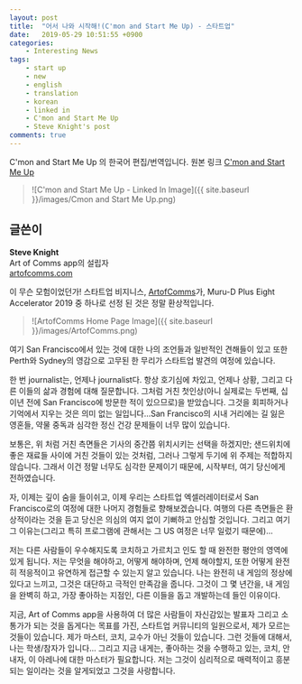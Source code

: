 ```yaml
---
layout: post
title:  "어서 나와 시작해!(C'mon and Start Me Up) - 스타트업"
date:   2019-05-29 10:51:55 +0900
categories:
    - Interesting News
tags:
    - start up
    - new
    - english
    - translation
    - korean
    - linked in
    - C'mon and Start Me Up
	- Steve Knight's post
comments: true
---
```


C'mon and Start Me Up 의 한국어 편집/번역입니다.
원본 링크 [C'mon and Start Me Up][기사 원본]

> ![C'mon and Start Me Up - Linked In Image]({{ site.baseurl }}/images/Cmon and Start Me Up.png)

## **글쓴이**  
**Steve Knight**  
Art of Comms app의 설립자  
<a href="http://artofcomms.com">artofcomms.com</a>  

이 무슨 모험이었던가! 스타트업 비지니스, [ArtofComms][아트오프컴스]가, Muru-D Plus Eight Accelerator 2019 중 하나로 선정 된 것은 정말 환상적입니다.

> ![ArtofComms Home Page Image]({{ site.baseurl }}/images/ArtofComms.png)

여기 San Francisco에서 있는 것에 대한 나의 조언들과 일반적인 견해들이 있고 또한 Perth와 Sydney의 영감으로 고무된 한 무리가 스타트업 발견의 여정에 있습니다.

한 번 journalist는, 언제나 journalist다. 항상 호기심에 차있고, 언제나 상황, 그리고 다른 이들의 삶과 경험에 대해 질문합니다. 그처럼 거친 첫인상(아니 실제로는 두번째, 십 이년 전에 San Francisco에 방문한 적이 있으므로)을 받았습니다. 그것을 회피하거나 기억에서 지우는 것은 의미 없는 일입니다...San Francisco의 시내 거리에는 길 잃은 영혼들, 약물 중독과 심각한 정신 건강 문제들이 너무 많이 있습니다.

보통은, 위 처럼 거친 측면들은 기사의 중간쯤 위치시키는 선택을 하겠지만; 샌드위치에 좋은 재료들 사이에 거친 것들이 있는 것처럼, 그러나 그렇게 두기에 위 주제는 적합하지 않습니다. 그래서 이건 정말 너무도 심각한 문제이기 때문에, 시작부터, 여기 당신에게 전하였습니다.

자, 이제는 깊이 숨을 들이쉬고, 이제 우리는 스타트업 엑셀러레이터로서 San Francisco로의 여정에 대한 나머지 경험들로 향해보겠습니다. 여행의 다른 측면들은 환상적이라는 것을 듣고 당신은 의심의 여지 없이 기뻐하고 안심할 것입니다. 그리고 여기 그 이유는(그리고 특히 프로그램에 관해서는 그 US 여정은 너무 일렀기 때문에)...

저는 다른 사람들이 우수해지도록 코치하고 가르치고 인도 할 때 완전한 평안의 영역에 있게 됩니다. 저는 무엇을 해야하고, 어떻게 해야하며, 언제 해야할지, 또한 어떻게 완전히 적응적이고 유연하게 접근할 수 있는지 알고 있습니다. 나는 완전히 내 게임의 정상에 있다고 느끼고, 그것은 대단하고 극적인 만족감을 줍니다. 그것이 그 몇 년간을, 내 게임을 완벽히 하고, 가장 좋아하는 지점인, 다른 이들을 돕고 개발하는데 들인 이유이다.

지금, Art of Comms app을 사용하여 더 많은 사람들이 자신감있는 발표자 그리고 소통가가 되는 것을 돕게다는 목표를 가진, 스타트업 커뮤니티의 일원으로서, 제가 모르는 것들이 있습니다. 제가 마스터, 코치, 교수가 아닌 것들이 있습니다. 그런 것들에 대해서, 나는 학생/참자가 입니다... 그리고 지금 내게는, 좋아하는 것을 수행하고 있는, 코치, 안내자, 이 아레나에 대한 마스터가 필요합니다. 저는 그것이 심리적으로 매력적이고 흥분되는 일이라는 것을 알게되었고 그것을 사랑합니다.



[기사 원본]: https://www.linkedin.com/pulse/cmon-start-me-up-steve-knight/?trk=eml-email_feed_ecosystem_digest_01-recommended_articles-6-Unknown&midToken=AQHDdVsUNBVb4g&fromEmail=fromEmail&ut=2BoQnc-JmjvUM1
[아트오프컴스]: http://artofcomms.com/